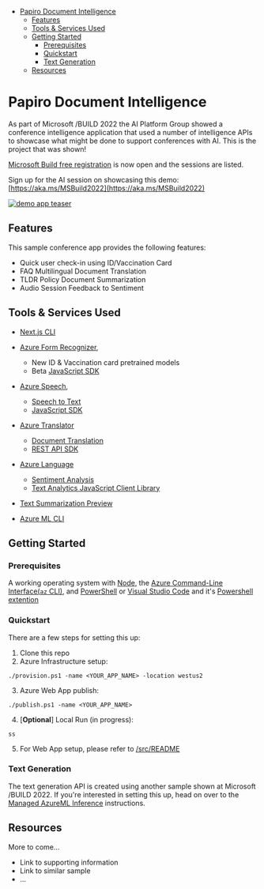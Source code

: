 
<!-- @import "[TOC]" {cmd="toc" depthFrom=1 depthTo=6 orderedList=false} -->

<!-- code_chunk_output -->

- [Papiro Document Intelligence](#papiro-document-intelligence)
  - [Features](#features)
  - [Tools & Services Used](#tools--services-used)
  - [Getting Started](#getting-started)
    - [Prerequisites](#prerequisites)
    - [Quickstart](#quickstart)
    - [Text Generation](#text-generation)
  - [Resources](#resources)

<!-- /code_chunk_output -->


# Papiro Document Intelligence


As part of Microsoft /BUILD 2022 the AI Platform Group showed a conference intelligence application that used a number of intelligence APIs to showcase what might be done to support conferences with AI. This is the project that was shown!

[Microsoft Build free registration](https://mybuild.microsoft.com/home?WT.mc_id=javascript-63868-ayyonet) is now open and the sessions are listed.

Sign up for the AI session on showcasing this demo: [https://aka.ms/MSBuild2022](https://aka.ms/MSBuild2022)

[![demo app teaser](http://img.youtube.com/vi/L10-LnbXxEo/0.jpg)](https://youtu.be/L10-LnbXxEo)

## Features

This sample conference app provides the following features:

- Quick user check-in using ID/Vaccination Card
- FAQ Multilingual Document Translation
- TLDR Policy Document Summarization
- Audio Session Feedback to Sentiment

## Tools & Services Used

- [Next.js CLI](https://nextjs.org/docs/api-reference/cli)
- [Azure Form Recognizer](https://docs.microsoft.com/en-us/azure/applied-ai-services/form-recognizer/whats-new?tabs=csharp&WT.mc_id=javascript-63868-ayyonet),
  - New ID & Vaccination card pretrained models
  - Beta [JavaScript SDK](https://docs.microsoft.com/azure/applied-ai-services/form-recognizer/quickstarts/try-v3-javascript-sdk?WT.mc_id=javascript-63868-ayyonet)
- [Azure Speech](https://docs.microsoft.com/azure/cognitive-services/speech-service/?WT.mc_id=javascript-63868-ayyonet),
  - [Speech to Text](https://docs.microsoft.com/azure/cognitive-services/speech-service/speech-to-text?WT.mc_id=javascript-63868-ayyonet)
  - [JavaScript SDK](https://docs.microsoft.com/javascript/api/microsoft-cognitiveservices-speech-sdk/?view=azure-node-latest&WT.mc_id=javascript-63868-ayyonet)
- [Azure Translator](https://docs.microsoft.com/azure/cognitive-services/translator/translator-overview?WT.mc_id=javascript-63868-ayyonet)

  - [Document Translation](https://docs.microsoft.com/azure/cognitive-services/translator/document-translation/overview?WT.mc_id=javascript-63868-ayyonet)
  - [REST API SDK](https://docs.microsoft.com/azure/cognitive-services/translator/document-translation/reference/rest-api-guide?WT.mc_id=javascript-57623-ayyonet)

- [Azure Language](https://docs.microsoft.com/azure/cognitive-services/language-service/?WT.mc_id=javascript-63868-ayyonet)

  - [Sentiment Analysis](https://docs.microsoft.com/azure/cognitive-services/language-service/sentiment-opinion-mining/overview?WT.mc_id=javascript-63868-ayyonet)
  - [Text Analytics JavaScript Client Library](https://docs.microsoft.com/javascript/api/overview/azure/ai-text-analytics-readme?view=azure-node-latest&WT.mc_id=javascript-63868-ayyonet)
-  [Text Summarization Preview](https://docs.microsoft.com/azure/cognitive-services/language-service/text-summarization/overview?WT.mc_id=javascript-63868-ayyonet)

- [Azure ML CLI](https://github.com/Azure-Samples/locutus/wiki/Managed-Inference)

## Getting Started

### Prerequisites

A working operating system with [Node](https://nodejs.org/en/), the [Azure Command-Line Interface(`az` CLI)](https://docs.microsoft.com/cli/azure/?WT.mc_id=javascript-63868-ayyonet), and [PowerShell](https://docs.microsoft.com/powershell/?WT.mc_id=javascript-63868-ayyonet) or [Visual Studio Code](https://code.visualstudio.com/) and it's [Powershell extention](https://code.visualstudio.com/docs/languages/powershell?WT.mc_id=javascript-63868-ayyonet)

### Quickstart

There are a few steps for setting this up:

1. Clone this repo
2. Azure Infrastructure setup:

```
./provision.ps1 -name <YOUR_APP_NAME> -location westus2
```

3. Azure Web App publish:

```
./publish.ps1 -name <YOUR_APP_NAME>
```

4. [**Optional**] Local Run (in progress):

```
ss
```

5. For Web App setup, please refer to [/src/README](/src/README.md)

### Text Generation

The text generation API is created using another sample
shown at Microsoft /BUILD 2022. If you're interested in
setting this up, head on over to the
[Managed AzureML Inference](https://github.com/Azure-Samples/locutus/wiki/Managed-Inference)
instructions.

## Resources

More to come...

- Link to supporting information
- Link to similar sample
- ...
